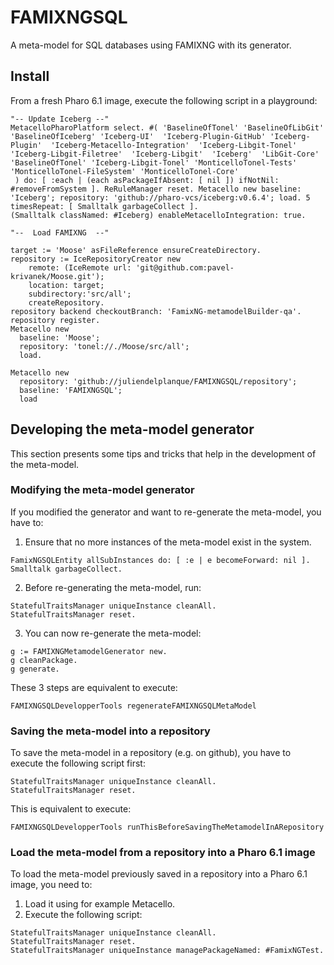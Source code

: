 # FAMIXNGSQL
A meta-model for SQL databases using FAMIXNG with its generator.

## Install
From a fresh Pharo 6.1 image, execute the following script in a playground:
```
"-- Update Iceberg --"
MetacelloPharoPlatform select. #( 'BaselineOfTonel' 'BaselineOfLibGit' 'BaselineOfIceberg' 'Iceberg-UI'  'Iceberg-Plugin-GitHub' 'Iceberg-Plugin'  'Iceberg-Metacello-Integration'  'Iceberg-Libgit-Tonel'  'Iceberg-Libgit-Filetree'  'Iceberg-Libgit'  'Iceberg'  'LibGit-Core' 'BaselineOfTonel' 'Iceberg-Libgit-Tonel' 'MonticelloTonel-Tests'  'MonticelloTonel-FileSystem' 'MonticelloTonel-Core'
 ) do: [ :each | (each asPackageIfAbsent: [ nil ]) ifNotNil: #removeFromSystem ]. ReRuleManager reset. Metacello new baseline: 'Iceberg'; repository: 'github://pharo-vcs/iceberg:v0.6.4'; load. 5 timesRepeat: [ Smalltalk garbageCollect ].
(Smalltalk classNamed: #Iceberg) enableMetacelloIntegration: true.

"--  Load FAMIXNG  --"

target := 'Moose' asFileReference ensureCreateDirectory.
repository := IceRepositoryCreator new
	remote: (IceRemote url: 'git@github.com:pavel-krivanek/Moose.git');
	location: target;
	subdirectory:'src/all';
	createRepository.
repository backend checkoutBranch: 'FamixNG-metamodelBuilder-qa'.
repository register.
Metacello new
  baseline: 'Moose';
  repository: 'tonel://./Moose/src/all';
  load.

Metacello new
  repository: 'github://juliendelplanque/FAMIXNGSQL/repository';
  baseline: 'FAMIXNGSQL';
  load
```

## Developing the meta-model generator
This section presents some tips and tricks that help in the development of the
meta-model.

### Modifying the meta-model generator
If you modified the generator and want to re-generate the meta-model, you have
to:
1. Ensure that no more instances of the meta-model exist in the system.
```
FamixNGSQLEntity allSubInstances do: [ :e | e becomeForward: nil ].
Smalltalk garbageCollect.
```
2. Before re-generating the meta-model, run:
```
StatefulTraitsManager uniqueInstance cleanAll.
StatefulTraitsManager reset.
```
3. You can now re-generate the meta-model:
```
g := FAMIXNGMetamodelGenerator new.
g cleanPackage.
g generate.
```

These 3 steps are equivalent to execute:
```
FAMIXNGSQLDevelopperTools regenerateFAMIXNGSQLMetaModel
```

### Saving the meta-model into a repository
To save the meta-model in a repository (e.g. on github), you have to execute the
following script first:
```
StatefulTraitsManager uniqueInstance cleanAll.
StatefulTraitsManager reset.
```

This is equivalent to execute:
```
FAMIXNGSQLDevelopperTools runThisBeforeSavingTheMetamodelInARepository
```

### Load the meta-model from a repository into a Pharo 6.1 image
To load the meta-model previously saved in a repository into a Pharo 6.1 image,
you need to:
1. Load it using for example Metacello.
2. Execute the following script:
```
StatefulTraitsManager uniqueInstance cleanAll.
StatefulTraitsManager reset.
StatefulTraitsManager uniqueInstance managePackageNamed: #FamixNGTest.
```
